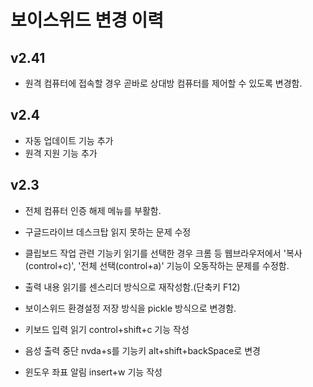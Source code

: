 # 보이스위드 변경 이력


## v2.41

- 원격 컴퓨터에 접속할 경우 곧바로 상대방 컴퓨터를 제어할 수 있도록 변경함.

## v2.4

- 자동 업데이트 기능 추가
- 원격 지원 기능 추가



## v2.3

- 전체 컴퓨터 인증 해제 메뉴를 부활함.

- 구글드라이브 데스크탑 읽지 못하는 문제 수정

- 클립보드 작업 관련 기능키 읽기를 선택한 경우 
크롬 등 웹브라우저에서 '복사(control+c)', '전체 선택(control+a)' 기능이 오동작하는 문제를 수정함.

- 출력 내용 읽기를 센스리더 방식으로 재작성함.(단축키 F12)

- 보이스위드 환경설정 저장 방식을 pickle 방식으로 변경함.

- 키보드 입력 읽기 control+shift+c 기능 작성

- 음성 출력 중단 nvda+s를 기능키 alt+shift+backSpace로 변경 

- 윈도우 좌표 알림 insert+w 기능 작성
